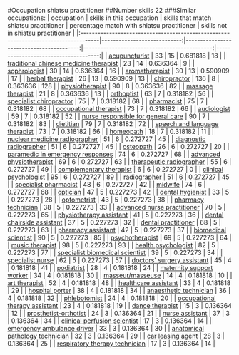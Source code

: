 #Occupation shiatsu practitioner
##Number skills 22
###Similar occupations:
| occupation                                                                          |   skills in this occupation |   skills that match shiatsu practitioner |   percentage match with shiatsu practitioner |   skills not in shiatsu practitioner |
|:------------------------------------------------------------------------------------|----------------------------:|-----------------------------------------:|---------------------------------------------:|-------------------------------------:|
| [acupuncturist](acupuncturist.md)                                                   |                          33 |                                       15 |                                     0.681818 |                                   18 |
| [traditional chinese medicine therapist](traditional_chinese_medicine_therapist.md) |                          23 |                                       14 |                                     0.636364 |                                    9 |
| [sophrologist](sophrologist.md)                                                     |                          30 |                                       14 |                                     0.636364 |                                   16 |
| [aromatherapist](aromatherapist.md)                                                 |                          30 |                                       13 |                                     0.590909 |                                   17 |
| [herbal therapist](herbal_therapist.md)                                             |                          26 |                                       13 |                                     0.590909 |                                   13 |
| [chiropractor](chiropractor.md)                                                     |                         136 |                                        8 |                                     0.363636 |                                  128 |
| [physiotherapist](physiotherapist.md)                                               |                          90 |                                        8 |                                     0.363636 |                                   82 |
| [massage therapist](massage_therapist.md)                                           |                          21 |                                        8 |                                     0.363636 |                                   13 |
| [orthoptist](orthoptist.md)                                                         |                          63 |                                        7 |                                     0.318182 |                                   56 |
| [specialist chiropractor](specialist_chiropractor.md)                               |                          75 |                                        7 |                                     0.318182 |                                   68 |
| [pharmacist](pharmacist.md)                                                         |                          75 |                                        7 |                                     0.318182 |                                   68 |
| [occupational therapist](occupational_therapist.md)                                 |                          73 |                                        7 |                                     0.318182 |                                   66 |
| [audiologist](audiologist.md)                                                       |                          59 |                                        7 |                                     0.318182 |                                   52 |
| [nurse responsible for general care](nurse_responsible_for_general_care.md)         |                          90 |                                        7 |                                     0.318182 |                                   83 |
| [dietitian](dietitian.md)                                                           |                          79 |                                        7 |                                     0.318182 |                                   72 |
| [speech and language therapist](speech_and_language_therapist.md)                   |                          73 |                                        7 |                                     0.318182 |                                   66 |
| [homeopath](homeopath.md)                                                           |                          18 |                                        7 |                                     0.318182 |                                   11 |
| [nuclear medicine radiographer](nuclear_medicine_radiographer.md)                   |                          51 |                                        6 |                                     0.272727 |                                   45 |
| [diagnostic radiographer](diagnostic_radiographer.md)                               |                          51 |                                        6 |                                     0.272727 |                                   45 |
| [osteopath](osteopath.md)                                                           |                          26 |                                        6 |                                     0.272727 |                                   20 |
| [paramedic in emergency responses](paramedic_in_emergency_responses.md)             |                          74 |                                        6 |                                     0.272727 |                                   68 |
| [advanced physiotherapist](advanced_physiotherapist.md)                             |                          69 |                                        6 |                                     0.272727 |                                   63 |
| [therapeutic radiographer](therapeutic_radiographer.md)                             |                          55 |                                        6 |                                     0.272727 |                                   49 |
| [complementary therapist](complementary_therapist.md)                               |                           6 |                                        6 |                                     0.272727 |                                    0 |
| [clinical psychologist](clinical_psychologist.md)                                   |                          95 |                                        6 |                                     0.272727 |                                   89 |
| [radiographer](radiographer.md)                                                     |                          51 |                                        6 |                                     0.272727 |                                   45 |
| [specialist pharmacist](specialist_pharmacist.md)                                   |                          48 |                                        6 |                                     0.272727 |                                   42 |
| [midwife](midwife.md)                                                               |                          74 |                                        6 |                                     0.272727 |                                   68 |
| [optician](optician.md)                                                             |                          47 |                                        5 |                                     0.227273 |                                   42 |
| [dental hygienist](dental_hygienist.md)                                             |                          33 |                                        5 |                                     0.227273 |                                   28 |
| [optometrist](optometrist.md)                                                       |                          43 |                                        5 |                                     0.227273 |                                   38 |
| [pharmacy technician](pharmacy_technician.md)                                       |                          38 |                                        5 |                                     0.227273 |                                   33 |
| [advanced nurse practitioner](advanced_nurse_practitioner.md)                       |                          70 |                                        5 |                                     0.227273 |                                   65 |
| [physiotherapy assistant](physiotherapy_assistant.md)                               |                          41 |                                        5 |                                     0.227273 |                                   36 |
| [dental chairside assistant](dental_chairside_assistant.md)                         |                          37 |                                        5 |                                     0.227273 |                                   32 |
| [dental practitioner](dental_practitioner.md)                                       |                          68 |                                        5 |                                     0.227273 |                                   63 |
| [pharmacy assistant](pharmacy_assistant.md)                                         |                          42 |                                        5 |                                     0.227273 |                                   37 |
| [biomedical scientist](biomedical_scientist.md)                                     |                          90 |                                        5 |                                     0.227273 |                                   85 |
| [psychotherapist](psychotherapist.md)                                               |                          69 |                                        5 |                                     0.227273 |                                   64 |
| [music therapist](music_therapist.md)                                               |                          98 |                                        5 |                                     0.227273 |                                   93 |
| [health psychologist](health_psychologist.md)                                       |                          82 |                                        5 |                                     0.227273 |                                   77 |
| [specialist biomedical scientist](specialist_biomedical_scientist.md)               |                          39 |                                        5 |                                     0.227273 |                                   34 |
| [specialist nurse](specialist_nurse.md)                                             |                          62 |                                        5 |                                     0.227273 |                                   57 |
| [doctors' surgery assistant](doctors'_surgery_assistant.md)                         |                          45 |                                        4 |                                     0.181818 |                                   41 |
| [podiatrist](podiatrist.md)                                                         |                          28 |                                        4 |                                     0.181818 |                                   24 |
| [maternity support worker](maternity_support_worker.md)                             |                          34 |                                        4 |                                     0.181818 |                                   30 |
| [masseur/masseuse](masseur-masseuse.md)                                             |                          14 |                                        4 |                                     0.181818 |                                   10 |
| [art therapist](art_therapist.md)                                                   |                          52 |                                        4 |                                     0.181818 |                                   48 |
| [healthcare assistant](healthcare_assistant.md)                                     |                          33 |                                        4 |                                     0.181818 |                                   29 |
| [hospital porter](hospital_porter.md)                                               |                          38 |                                        4 |                                     0.181818 |                                   34 |
| [anaesthetic technician](anaesthetic_technician.md)                                 |                          36 |                                        4 |                                     0.181818 |                                   32 |
| [phlebotomist](phlebotomist.md)                                                     |                          24 |                                        4 |                                     0.181818 |                                   20 |
| [occupational therapy assistant](occupational_therapy_assistant.md)                 |                          23 |                                        4 |                                     0.181818 |                                   19 |
| [dance therapist](dance_therapist.md)                                               |                          15 |                                        3 |                                     0.136364 |                                   12 |
| [prosthetist-orthotist](prosthetist-orthotist.md)                                   |                          24 |                                        3 |                                     0.136364 |                                   21 |
| [nurse assistant](nurse_assistant.md)                                               |                          37 |                                        3 |                                     0.136364 |                                   34 |
| [clinical perfusion scientist](clinical_perfusion_scientist.md)                     |                          17 |                                        3 |                                     0.136364 |                                   14 |
| [emergency ambulance driver](emergency_ambulance_driver.md)                         |                          33 |                                        3 |                                     0.136364 |                                   30 |
| [anatomical pathology technician](anatomical_pathology_technician.md)               |                          32 |                                        3 |                                     0.136364 |                                   29 |
| [car leasing agent](car_leasing_agent.md)                                           |                          28 |                                        3 |                                     0.136364 |                                   25 |
| [respiratory therapy technician](respiratory_therapy_technician.md)                 |                          17 |                                        3 |                                     0.136364 |                                   14 |
